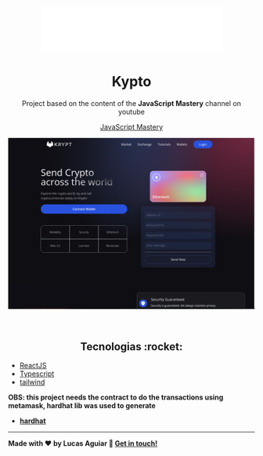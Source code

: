 <div align="center">
  <img src='images/logo.png' alt="logo">
  <h1>Kypto</h1>
  
  <p>
    Project based on the content of the <strong>JavaScript Mastery</strong> channel on youtube
  </p>

  [JavaScript Mastery](https://www.typescriptlang.org)
  <br>
  <p>
    <img src="images/home_print.png" />
  </p>
  <br>

  <h2>Tecnologias :rocket: </h2>
</div>

- [ReactJS](https://reactjs.org/)
- [Typescript](https://www.typescriptlang.org)
- [tailwind](https://tailwindcss.com/)

<p>
  <strong>OBS: <strong>this project needs the contract to do the transactions using metamask,
  hardhat lib was used to generate
</p>

- [hardhat](https://hardhat.org/)

---
Made with ♥ by Lucas Aguiar :wave: [Get in touch!](https://www.linkedin.com/in/lucasaguiiar)
